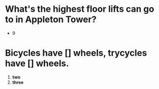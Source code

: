 # What's the highest floor lifts can go to in Appleton Tower?

- 9

# Bicycles have [] wheels, trycycles have [] wheels.

1. **two**
2. **three**
